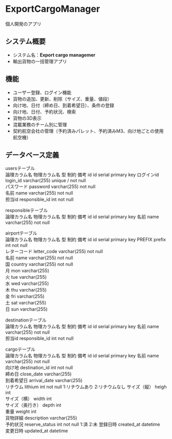 # ExportCargoManager
個人開発のアプリ

## システム概要
- システム名：**Export cargo managemer**
- 輸出貨物の一括管理アプリ

## 機能
- ユーザー登録、ログイン機能
- 貨物の追加、更新、削除（サイズ、重量、値段）
- 向け地、日付（締め日、到着希望日）、条件の登録
- 向け地、日付、予約状況、検索
- 貨物の3D表示
- 混載業務のチーム別に管理
- 契約航空会社の管理（予約済みパレット、予約済みM3、向け地ごとの使用航空機）

## データベース定義 
usersテーブル				
論理カラム名	物理カラム名	型	制約	備考
id	id	serial	primary key	
ログインid	login_id	varchar(255)	unique / not null	
パスワード	password	varchar(255)	not null	
名前	name	varchar(255)	not null	
担当id	responsible_id	int	not null	
				
responsibleテーブル				
論理カラム名	物理カラム名	型	制約	備考
id	id	serial	primary key	
名前	name	varchar(255)	not null	
				
airportテーブル				
論理カラム名	物理カラム名	型	制約	備考
id	id	serial	primary key	
PREFIX	prefix	int	not null	
レターコード	letter_code	varchar(255)	not null	
名前	name	varchar(255)	not null	
国	country	varchar(255)	not null	
月	mon	varchar(255)		
火	tue	varchar(255)		
水	wed	varchar(255)		
木	thu	varchar(255)		
金	fri	varchar(255)		
土	sat	varchar(255)		
日	sun	varchar(255)		
				
destinationテーブル				
論理カラム名	物理カラム名	型	制約	備考
id	id	serial	primary key	
名前	name	varchar(255)	not null	
担当id	responsible_id	int	not null	
				
cargoテーブル				
論理カラム名	物理カラム名	型	制約	備考
id	id	serial	primary key	
名前	name	varchar(255)	not null	
向け地	destination_id	int	not null	
締め日	close_date	varchar(255)		
到着希望日	arrival_date	varchar(255)		
リチウム	lithium	int	not null	1:リチウムあり 2:リチウムなし
サイズ（縦）	heigh	int		
サイズ（横）	width	int		
サイズ（奥行き）	depth	int		
重量	weight	int		
貨物詳細	description	varchar(255)		
予約状況	reserve_status	int	not null	1:済 2:未
登録日時	created_at	datetime		
変更日時	updated_at	datetime		

